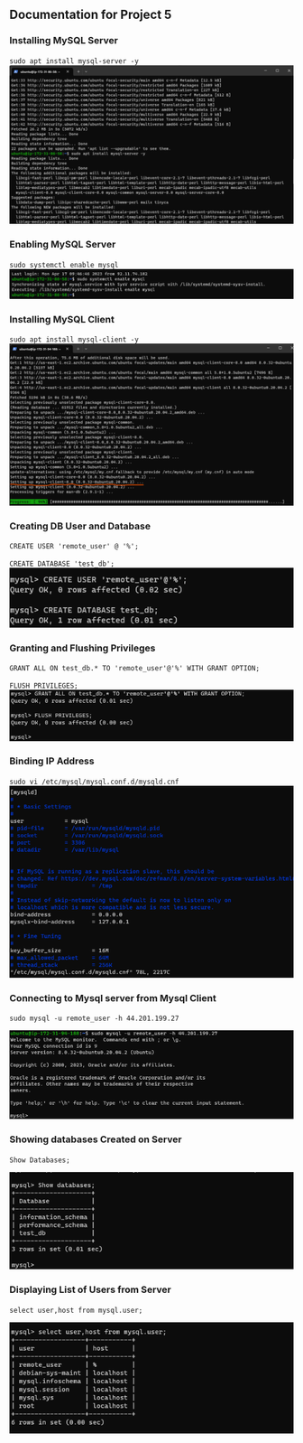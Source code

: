 ## **Documentation for Project 5**

### Installing MySQL Server 
`sudo apt install mysql-server -y`
![MySQL-Server-Installed](./Images/My-SQL-Server-Installation.png)

### Enabling MySQL Server 
`sudo systemctl enable mysql`
![MySQL-Server-Enabled](./Images/Enabling-MySQL.png)

### Installing MySQL Client 
`sudo apt install mysql-client -y`
![MySQL-Server-Installed](./Images/MySQL-Client-Installation.png)

### Creating DB User and Database
`CREATE USER 'remote_user' @ '%';`

`CREATE DATABASE 'test_db';`
![Remote-user-and-database-creation](./Images/Creating-DB-and-USER.png)

### Granting and Flushing Privileges 
`GRANT ALL ON test_db.* TO 'remote_user'@'%' WITH GRANT OPTION;`

`FLUSH PRIVILEGES;`
![Granting-and-Flushing-Privileges](./Images/Granting-and-Flushing-Privileges.png)


### Binding IP Address
`sudo vi /etc/mysql/mysql.conf.d/mysqld.cnf`
![Bounded-IP-Address](./Images/IPAddress-Bounded.png)


### Connecting to Mysql server from Mysql Client
`sudo mysql -u remote_user -h 44.201.199.27`

![Connection-to-mysql server](./Images/Successful-Connection-to-Server.png)


### Showing databases Created on Server
`Show Databases;`

![Displaying-Databases-on-server-From-Client](./Images/Databases-on-Server.png)


### Displaying List of Users from Server
`select user,host from mysql.user;`

![Displaying-Users-From-Server](./Images/Users-list-populated-from-server.png)